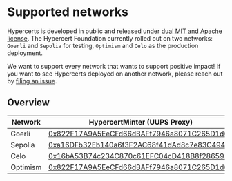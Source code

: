 # Supported networks

Hypercerts is developed in public and released under [dual MIT and Apache license](https://github.com/hypercerts-org/hypercerts/blob/main/LICENSE). The Hypercert Foundation currently rolled out on two networks: `Goerli` and `Sepolia` for testing, `Optimism` and `Celo` as the production deployment.

We want to support every network that wants to support positive impact!
If you want to see Hypercerts deployed on another network, please reach out by [filing an issue](https://github.com/hypercerts-org/hypercerts/issues).

## Overview

| Network  | HypercertMinter (UUPS Proxy)                                                                                                     | Safe                                                                                                                             |
| -------- | -------------------------------------------------------------------------------------------------------------------------------- | -------------------------------------------------------------------------------------------------------------------------------- |
| Goerli   | [0x822F17A9A5EeCFd66dBAFf7946a8071C265D1d07](https://goerli.etherscan.io/address/0x822F17A9A5EeCFd66dBAFf7946a8071C265D1d07)     | [0x8CD35a62fF56A91485eBF97491612F1552dbc1c9](https://goerli.etherscan.io/address/0x8CD35a62fF56A91485eBF97491612F1552dbc1c9)     |
| Sepolia  | [0xa16DFb32Eb140a6f3F2AC68f41dAd8c7e83C4941](https://goerli.etherscan.io/address/0xa16DFb32Eb140a6f3F2AC68f41dAd8c7e83C4941)     | TBD                                                                                                                              |
| Celo     | [0x16bA53B74c234C870c61EFC04cD418B8f2865959](https://celoscan.io/address/0x16bA53B74c234C870c61EFC04cD418B8f2865959)             | TBD                                                                                                                              |
| Optimism | [0x822F17A9A5EeCFd66dBAFf7946a8071C265D1d07](https://optimistic.etherscan.io/address/0x822F17A9A5EeCFd66dBAFf7946a8071C265D1d07) | [0x560adA72a80b4707e493cA8c3B7B7528930E7Be5](https://optimistic.etherscan.io/address/0x560adA72a80b4707e493cA8c3B7B7528930E7Be5) |
